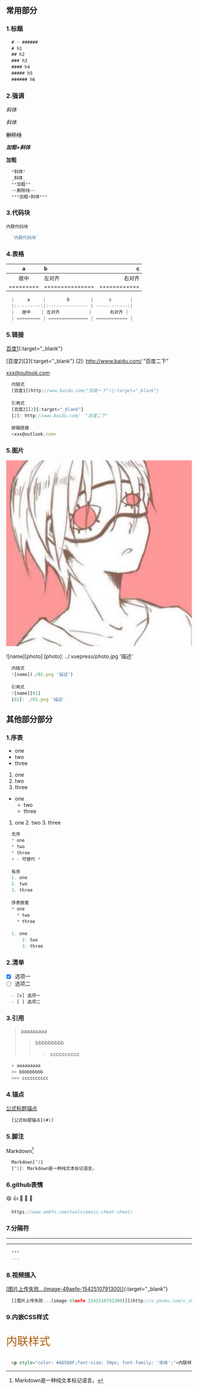 ## 常用部分

### 1.标题
```javascript
  # ~ ######
  # h1
  ## h2
  ### h3
  #### h4
  ##### h5
  ###### h6
```

### 2.强调

*斜体*

_斜体_

~~删除线~~

***加粗+斜体***

**加粗**
```javascript
  *斜体*
  _斜体_
  **加粗**
  ~~删除线~~
  ***加粗+斜体***
```

### 3.代码块
`内联代码块`
```javascript
  `内联代码块`
```

### 4.表格
|     a     |        b        |      c       |
|:---------:|:--------------- | ------------:|
|   居中    | 左对齐           |       右对齐 |
| ========= | =============== | ============ |
```javascript
  |     a     |        b        |      c       |
  |:---------:|:--------------- | ------------:|
  |   居中    | 左对齐           |       右对齐 |
  | ========= | =============== | ============ |
```

### 5.链接
[百度1](http://www.baidu.com/"百度一下"){:target="_blank"}  

[百度2][2]{:target="_blank"}
[2]: http://www.baidu.com/  "百度二下"    

<xxx@outlook.com>
```javascript
  内链式
  [百度1](http://www.baidu.com/"百度一下"){:target="_blank"}  

  引用式
  [百度2][2]{:target="_blank"}
  [2]: http://www.baidu.com/  "百度二下" 
  
  邮箱链接
  <xxx@outlook.com>
```

### 5.图片
![name](../.vuepress/photo.jpg '描述')

![name][photo]
[photo]: ../.vuepress/photo.jpg '描述'

```javascript
  内链式
  ![name](./01.png '描述')

  引用式
  ![name][01]
  [01]: ./01.png '描述'
```

## 其他部分部分

### 1.序表
* one
* two
* three

1. one
2. two
3. three

* one
    * two
    * three

1. one
    2. two
    3. three
```javascript
  无序
  * one
  * two
  * three
  + - 可替代 *

  有序
  1. one
  2. two
  3. three

  序表嵌套
  * one
    * two
    * three

  1. one
      2. two
      3. three
```

### 2.清单
- [x] 选项一 
- [ ] 选项二
```javascript
  - [x] 选项一 
  - [ ] 选项二
```

### 3.引用
> aaaaaaaaa
>> bbbbbbbbb
>>> cccccccccc
```javascript
  > aaaaaaaaa
  >> bbbbbbbbb
  >>> cccccccccc
```

### 4.锚点
[公式标题锚点](#1)
```javascript
  [公式标题锚点](#1)
```

### 5.脚注
Markdown[^1]

[^1]: Markdown是一种纯文本标记语言。
```javascript
  Markdown[^1]
  [^1]: Markdown是一种纯文本标记语言。
```

### 6.github表情
:smile: :+1: :clap:
:gift_heart:  :dolls:

```javascript
  https://www.webfx.com/tools/emoji-cheat-sheet/
```

### 7.分隔符
***

---

```javascript
  ***
  ---
```

### 8.视频插入
[[图片上传失败...(image-49aefe-1542510791300)]](http://v.youku.com/v_show/id_XMjgzNzM0NTYxNg==.html?spm=a2htv.20009910.contentHolderUnit2.A&from=y1.3-tv-grid-1007-9910.86804.1-2#paction){:target="_blank"}

```javascript
  [[图片上传失败...(image-49aefe-1542510791300)]](http://v.youku.com/v_show/id_XMjgzNzM0NTYxNg==.html?spm=a2htv.20009910.contentHolderUnit2.A&from=y1.3-tv-grid-1007-9910.86804.1-2#paction){:target="_blank"}
```

### 9.内嵌CSS样式
<p style="color: #AD5D0F;font-size: 30px; font-family: '宋体';">内联样式</p>

```html
  <p style="color: #AD5D0F;font-size: 30px; font-family: '宋体';">内联样式</p>
```
